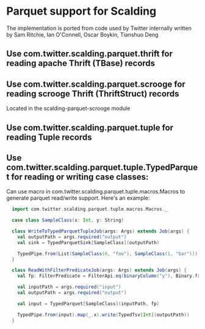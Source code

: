# Parquet support for Scalding

The implementation is ported from code used by Twitter internally written by Sam Ritchie, Ian O'Connell, Oscar Boykin, Tianshuo Deng
## Use com.twitter.scalding.parquet.thrift for reading apache Thrift (TBase) records
## Use com.twitter.scalding.parquet.scrooge for reading scrooge Thrift (ThriftStruct) records
  Located in the scalding-parquet-scrooge module
## Use com.twitter.scalding.parquet.tuple for reading Tuple records
## Use com.twitter.scalding.parquet.tuple.TypedParquet for reading or writing case classes:
Can use macro in com.twitter.scalding.parquet.tuple.macros.Macros to generate parquet read/write support. Here's an example:
```scala
  import com.twitter.scalding.parquet.tuple.macros.Macros._

  case class SampleClass(x: Int, y: String)

  class WriteToTypedParquetTupleJob(args: Args) extends Job(args) {
    val outputPath = args.required("output")
    val sink = TypedParquetSink[SampleClass](outputPath)

    TypedPipe.from(List(SampleClass(0, "foo"), SampleClass(1, "bar"))).write(sink)
  }

  class ReadWithFilterPredicateJob(args: Args) extends Job(args) {
    val fp: FilterPredicate = FilterApi.eq(binaryColumn("y"), Binary.fromString("foo"))

    val inputPath = args.required("input")
    val outputPath = args.required("output")

    val input = TypedParquet[SampleClass](inputPath, fp)

    TypedPipe.from(input).map(_.x).write(TypedTsv[Int](outputPath))
  }
```